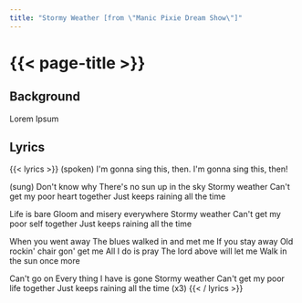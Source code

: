 ```yaml
---
title: "Stormy Weather [from \"Manic Pixie Dream Show\"]"
---
```

# {{< page-title >}}

## Background
Lorem Ipsum

## Lyrics
{{< lyrics >}}
(spoken)
I'm gonna sing this, then.
I'm gonna sing this, then!

(sung)
Don't know why
There's no sun up in the sky
Stormy weather
Can't get my poor heart together
Just keeps raining all the time

Life is bare
Gloom and misery everywhere
Stormy weather
Can't get my poor self together
Just keeps raining all the time

When you went away
The blues walked in and met me
If you stay away
Old rockin' chair gon' get me
All I do is pray
The lord above will let me
Walk in the sun once more

Can't go on
Every thing I have is gone
Stormy weather
Can't get my poor life together
Just keeps raining all the time
(x3)
{{< / lyrics >}}
